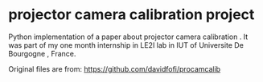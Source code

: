# projector camera calibration project

Python implementation of a paper about projector camera calibration . 
It was part of my one month internship in LE2I lab in IUT of Universite De Bourgogne , France.

Original files are from:
https://github.com/davidfofi/procamcalib
